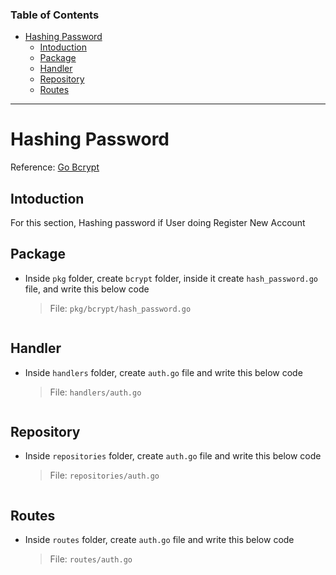 ### Table of Contents

- [Hashing Password](#hashing-password)
  - [Intoduction](#intoduction)
  - [Package](#Package)
  - [Handler](#Handler)
  - [Repository](#repository)
  - [Routes](#routes)

---

# Hashing Password

Reference: [Go Bcrypt](https://pkg.go.dev/golang.org/x/crypto/bcrypt)

## Intoduction

For this section, Hashing password if User doing Register New Account

## Package

- Inside `pkg` folder, create `bcrypt` folder, inside it create `hash_password.go` file, and write this below code

  > File: `pkg/bcrypt/hash_password.go`

  ```go

  ```

## Handler

- Inside `handlers` folder, create `auth.go` file and write this below code

  > File: `handlers/auth.go`

  ```go

  ```

## Repository

- Inside `repositories` folder, create `auth.go` file and write this below code

  > File: `repositories/auth.go`

  ```go

  ```

## Routes

- Inside `routes` folder, create `auth.go` file and write this below code

  > File: `routes/auth.go`

  ```go

  ```
